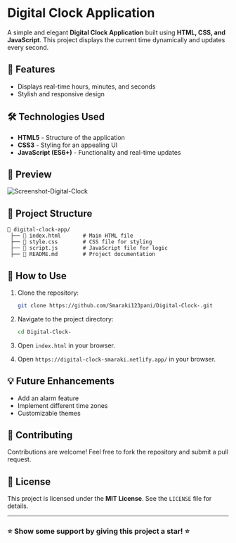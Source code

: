 # Digital Clock Application

A simple and elegant **Digital Clock Application** built using **HTML, CSS, and JavaScript**. 
This project displays the current time dynamically and updates every second.

## 🚀 Features

- Displays real-time hours, minutes, and seconds
- Stylish and responsive design

## 🛠️ Technologies Used

- **HTML5** - Structure of the application
- **CSS3** - Styling for an appealing UI
- **JavaScript (ES6+)** - Functionality and real-time updates

## 📸 Preview

![Screenshot-Digital-Clock](https://github.com/user-attachments/assets/395ed11f-de33-48fc-b78d-a5b1d096b044)


## 📂 Project Structure

```
📁 digital-clock-app/
 ├── 📄 index.html       # Main HTML file
 ├── 📄 style.css        # CSS file for styling
 ├── 📄 script.js        # JavaScript file for logic
 ├── 📄 README.md        # Project documentation
```

## 🎯 How to Use

1. Clone the repository:
   ```sh
   git clone https://github.com/Smaraki123pani/Digital-Clock-.git
   ```
2. Navigate to the project directory:
   ```sh
   cd Digital-Clock-
   ```
3. Open `index.html` in your browser.

4. Open `https://digital-clock-smaraki.netlify.app/` in your browser.

## 💡 Future Enhancements

- Add an alarm feature
- Implement different time zones
- Customizable themes

## 🙌 Contributing

Contributions are welcome! Feel free to fork the repository and submit a pull request.

## 📜 License

This project is licensed under the **MIT License**. See the `LICENSE` file for details.

---

### ⭐ Show some support by giving this project a star! ⭐



